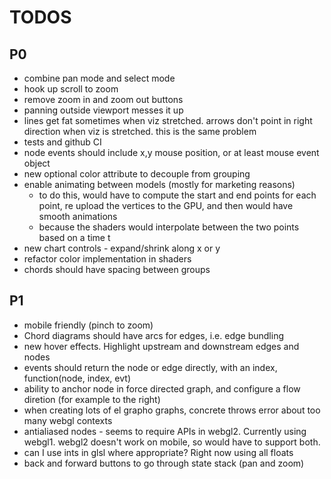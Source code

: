 # TODOS

## P0
* combine pan mode and select mode
* hook up scroll to zoom
* remove zoom in and zoom out buttons
* panning outside viewport messes it up
* lines get fat sometimes when viz stretched.  arrows don't point in right direction when viz is stretched.  this is the same problem
* tests and github CI
* node events should include x,y mouse position, or at least mouse event object
* new optional color attribute to decouple from grouping
* enable animating between models (mostly for marketing reasons)
  * to do this, would have to compute the start and end points for each point, re upload the vertices to the GPU, and then would have smooth animations
  * because the shaders would interpolate between the two points based on a time t
* new chart controls - expand/shrink along x or y
* refactor color implementation in shaders
* chords should have spacing between groups

## P1
* mobile friendly (pinch to zoom)
* Chord diagrams should have arcs for edges, i.e. edge bundling
* new hover effects.  Highlight upstream and downstream edges and nodes
* events should return the node or edge directly, with an index, function(node, index, evt)
* ability to anchor node in force directed graph, and configure a flow diretion (for example to the right)
* when creating lots of el grapho graphs, concrete throws error about too many webgl contexts
* antialiased nodes - seems to require APIs in webgl2.  Currently using webgl1.  webgl2 doesn't work on mobile, so would have to support both.
* can I use ints in glsl where appropriate? Right now using all floats
* back and forward buttons to go through state stack (pan and zoom)
